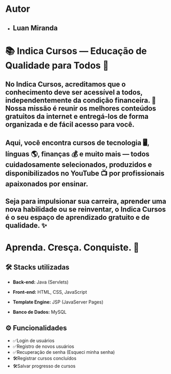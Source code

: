 
# Autor

- ## Luan Miranda


# 📚 Indica Cursos — Educação de Qualidade para Todos 🚀

 ## No Indica Cursos, acreditamos que o conhecimento deve ser acessível a todos, independentemente da condição financeira. 💙 Nossa missão é reunir os melhores conteúdos gratuitos da internet e entregá-los de forma organizada e de fácil acesso para você. 
## Aqui, você encontra cursos de tecnologia 🖥️, línguas 🌎, finanças 💰 e muito mais — todos cuidadosamente selecionados, produzidos e disponibilizados no YouTube 📺 por profissionais apaixonados por ensinar.
## Seja para impulsionar sua carreira, aprender uma nova habilidade ou se reinventar, o Indica Cursos é o seu espaço de aprendizado gratuito e de qualidade. ✨
# Aprenda. Cresça. Conquiste. 🌟
 








## 🛠️ Stacks utilizadas
- **Back-end:** Java (Servlets)

- **Front-end:** HTML, CSS, JavaScript

- **Template Engine:** JSP (JavaServer Pages)

- **Banco de Dados:** MySQL




## ⚙️ Funcionalidades

-  ✅Login de usuários
-  ✅Registro de novos usuários
-  ✅Recuperação de senha (Esqueci minha senha)
-  🛠️Registrar cursos concluídos
-  🛠️Salvar progresso de cursos
